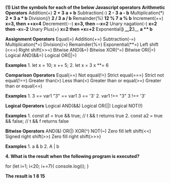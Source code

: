 **(1)   List the symbols for each of the below Javascript operators**
**Arithmetic Operators**
    Addition(+)
        __2 + 3__
        __a + b__
    Subtraction(-)
        __2 - 3__
        __a - b__
    Multiplication(*)
        __2 * 3__
        __a * b__
    Division(/)
        __2 / 3__
        __a / b__
    Remainder(%)
        __12 % 7__
        __a % b__
    Increment(++)
        __x=3, then ++x=4__
    Decrement(--)
        __x=3, then --x=2__
    Unary nagation(-)
        __x=2 then -x=-2__
    Unary Plus(+)
        __x=2 then +x=+2__
    Exponential(**)
        __2**3__
        __a ** b__

**Assignment Operators**
    Equal(=)
    Addition(+=)
    Subtraction(-=)
    Multiplication(*=)
    Division(/=)
    Remainder(%=)
    Exponential(**=)
    Left shift (<<=)
    Right shift(>>=)
    Bitwise AND(&=)
    Bitwise XOR(^=)
    Bitwise OR(|=)
    Logical AND(&&=)
    Logical OR(||=)

**Examples**
        1. let x = 10;
                x += 5;
        2. let x = 3
                x **= 6

**Comparison Operators**
    Equal(==)
    Not equal(!=)
    Strict equal(===)
    Strict not equal(!==)
    Greater than(>)
    Less than(<)
    Greater than or equal(>=)
    Greater than or equal(<=)

**Examples**
        1. 3 == var1
            "3" == var1
            3 == '3'
        2. var1 !== "3"
            3 !== '3'

**Logical Operators**
    Logical AND(&&)
    Logical OR(||)
    Logical NOT(!)

**Examples**
    1. const a1 = true && true; // t && t returns true
    2. const a2 = true && false; // t && f returns false

**Bitwise Operators**
    AND(&)
    OR(|)
    XOR(^)
    NOT(~)
    Zero fill left shift(<<)
    Signed right shift(>>)
    Zero fill right shift(>>>)

**Examples**
    1. a & b
    2. A | b


**4.  What is the result when the following program is executed?**

for (let i=1; i<20; i+=7){
    console.log(i);
}

**The result is 1  8  15**

